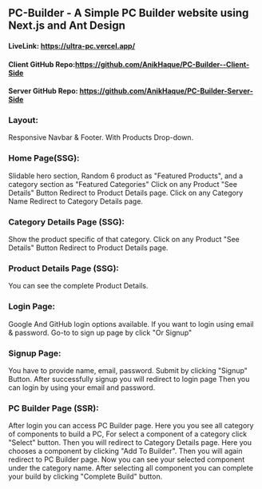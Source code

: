## PC-Builder - A Simple PC Builder website using Next.js and Ant Design

#### LiveLink: https://ultra-pc.vercel.app/

#### Client GitHub Repo:https://github.com/AnikHaque/PC-Builder--Client-Side

#### Server GitHub Repo: https://github.com/AnikHaque/PC-Builder-Server-Side

### Layout:

Responsive Navbar & Footer. With Products Drop-down.

### Home Page(SSG):

Slidable hero section, Random 6 product as "Featured Products", and a category section as "Featured Categories"
Click on any Product "See Details" Button Redirect to Product Details page.
Click on any Category Name Redirect to Category Details page.

### Category Details Page (SSG):

Show the product specific of that category.
Click on any Product "See Details" Button Redirect to Product Details page.

### Product Details Page (SSG):

You can see the complete Product Details.

### Login Page:

Google And GitHub login options available. If you want to login using email & password. Go-to to sign up page by click "Or Signup"

### Signup Page:

You have to provide name, email, password. Submit by clicking "Signup" Button. After successfully signup you will redirect to login page
Then you can login by using your email and password.

### PC Builder Page (SSR):

After login you can access PC Builder page. Here you you see all category of components to build a PC, For select a component of a category click "Select" button. Then you will redirect to Category Details page. Here you chooses a component by clicking "Add To Builder". Then you will again redirect to PC Builder page. Now you can see your selected component under the category name. After selecting all component you can complete your build by clicking "Complete Build" button.
